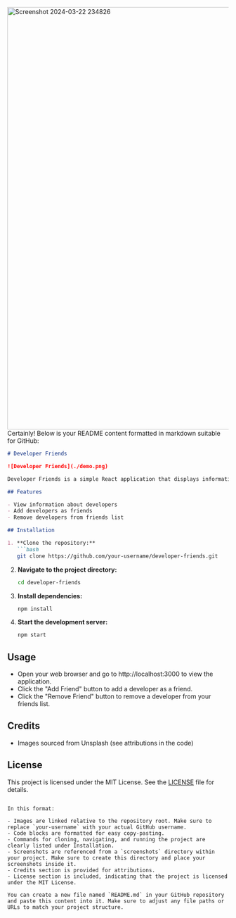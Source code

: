 <img width="960" alt="Screenshot 2024-03-22 234826" src="https://github.com/virajrakholiya/Passing-Data-via-Props./assets/94692042/db9345cb-b13d-4f66-aab4-ad8d0a24e40d">Certainly! Below is your README content formatted in markdown suitable for GitHub:

```markdown
# Developer Friends

![Developer Friends](./demo.png)

Developer Friends is a simple React application that displays information about developers and allows users to add or remove them as friends.

## Features

- View information about developers
- Add developers as friends
- Remove developers from friends list

## Installation

1. **Clone the repository:**
   ```bash
   git clone https://github.com/your-username/developer-friends.git
   ```

2. **Navigate to the project directory:**
   ```bash
   cd developer-friends
   ```

3. **Install dependencies:**
   ```bash
   npm install
   ```

4. **Start the development server:**
   ```bash
   npm start
   ```

## Usage

- Open your web browser and go to http://localhost:3000 to view the application.
- Click the "Add Friend" button to add a developer as a friend.
- Click the "Remove Friend" button to remove a developer from your friends list.

## Credits

- Images sourced from Unsplash (see attributions in the code)

## License

This project is licensed under the MIT License. See the [LICENSE](LICENSE) file for details.
```

In this format:

- Images are linked relative to the repository root. Make sure to replace `your-username` with your actual GitHub username.
- Code blocks are formatted for easy copy-pasting.
- Commands for cloning, navigating, and running the project are clearly listed under Installation.
- Screenshots are referenced from a `screenshots` directory within your project. Make sure to create this directory and place your screenshots inside it.
- Credits section is provided for attributions.
- License section is included, indicating that the project is licensed under the MIT License.

You can create a new file named `README.md` in your GitHub repository and paste this content into it. Make sure to adjust any file paths or URLs to match your project structure.
